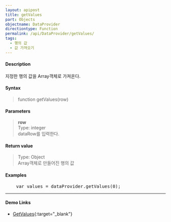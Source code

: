 ```yaml
---
layout: apipost
title: getValues
part: Objects
objectname: DataProvider
directiontype: Function
permalink: /api/DataProvider/getValues/
tags:
  - 행의 값
  - 값 가져오기
---
```



#### Description

 지정한 행의 값을 Array객체로 가져온다. 

#### Syntax

> function getValues(row)

#### Parameters

> **row**  
> Type: integer  
> dataRow를 입력한다.  

#### Return value

> Type: Object  
> Array객체로 만들어진 행의 값  

#### Examples 

<pre class="prettyprint">
    var values = dataProvider.getValues(0);
</pre>

---

#### Demo Links

* [GetValues](http://demo.realgrid.com/Demo/GetValues){:target="_blank"} 